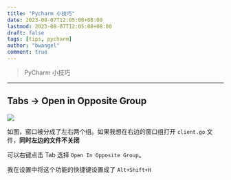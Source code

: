 ```yaml
---
title: "Pycharm 小技巧"
date: 2023-08-07T12:05:08+08:00
lastmod: 2023-08-07T12:05:08+08:00
draft: false
tags: [tips, pycharm]
author: "bwangel"
comment: true
---
```


> PyCharm 小技巧
<!--more-->
---

## Tabs -> Open in Opposite Group

![](https://passage-1253400711.cos.ap-beijing.myqcloud.com/2023-08-07-122300.png)

如图，窗口被分成了左右两个组。如果我想在右边的窗口组打开 `client.go` 文件，__同时左边的文件不关闭__

可以右键点击 Tab 选择 `Open In Opposite Group`。

我在设置中将这个功能的快捷键设置成了 `Alt+Shift+H`
